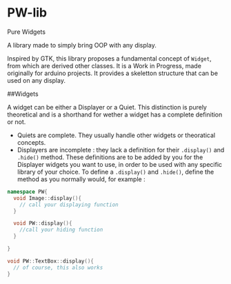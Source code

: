 # PW-lib
Pure Widgets

A library made to simply bring OOP with any display.

Inspired by GTK, this library proposes a fundamental concept of `Widget`, from which are derived other classes.
It is a Work in Progress, made originally for arduino projects. It provides a skeletton structure that can be used on any display.

##Widgets

A widget can be either a Displayer or a Quiet. This distinction is purely theoretical and is a shorthand for wether a widget has a complete definition or not.

* Quiets are complete. They usually handle other widgets or theoratical concepts.
* Displayers are incomplete : they lack a definition for their `.display()` and `.hide()` method. These definitions are to be added by you for the Displayer widgets you want to use, in order to be used with any specific library of your choice.
  To define a `.display()` and `.hide()`, define the method as you normally would, for example :
```cpp
namespace PW{
  void Image::display(){
    // call your displaying function
  }

  void PW::display(){
    //call your hiding function
  }

}

void PW::TextBox::display(){
  // of course, this also works
}
```
